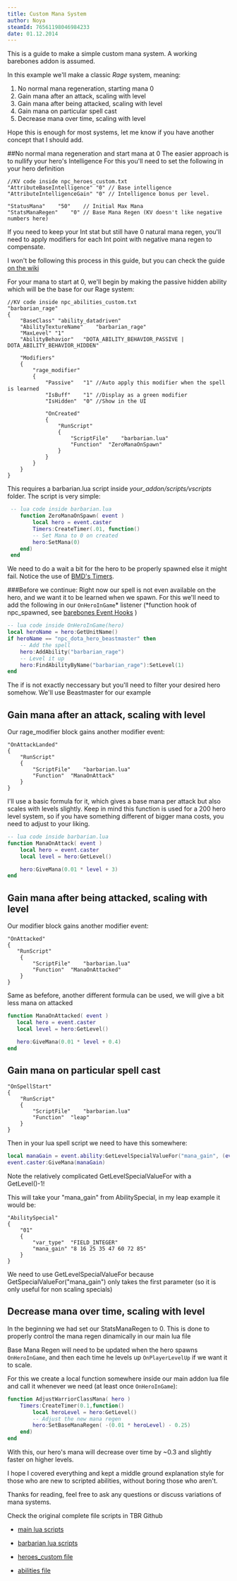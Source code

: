 ```yaml
---
title: Custom Mana System
author: Noya
steamId: 76561198046984233
date: 01.12.2014
---
```


This is a guide to make a simple custom mana system. A working barebones addon is assumed. 

In this example we'll make a classic *Rage* system, meaning:
1. No normal mana regeneration, starting mana 0
2. Gain mana after an attack, scaling with level 
3. Gain mana after being attacked, scaling with level
4. Gain mana on particular spell cast
5. Decrease mana over time, scaling with level

Hope this is enough for most systems, let me know if you have another concept that I should add.


##No normal mana regeneration and start mana at 0
 The easier approach is to nullify your hero's Intelligence
 For this you'll need to set the following in your hero definition


~~~
//KV code inside npc_heroes_custom.txt
"AttributeBaseIntelligence" "0" // Base intelligence
"AttributeIntelligenceGain" "0" // Intelligence bonus per level.
   
"StatusMana"	"50"    // Initial Max Mana
"StatsManaRegen"	"0"	// Base Mana Regen (KV doesn't like negative numbers here) 
~~~

If you need to keep your Int stat but still have 0 natural mana regen, you'll need to apply modifiers for each Int point with negative mana regen to compensate. 

I won't be following this process in this guide, but you can check the guide [on the wiki](https://developer.valvesoftware.com/wiki/Dota_2_Workshop_Tools/Scripting/Using_Bitfields_To_Adjust_Stat_Value_Bonuses)

For your mana to start at 0, we'll begin by making the passive hidden ability which will be the base for our Rage system:


~~~
//KV code inside npc_abilities_custom.txt
"barbarian_rage" 
{
    "BaseClass" "ability_datadriven"
    "AbilityTextureName"	"barbarian_rage"
    "MaxLevel" "1"
    "AbilityBehavior"	"DOTA_ABILITY_BEHAVIOR_PASSIVE | DOTA_ABILITY_BEHAVIOR_HIDDEN"

    "Modifiers"
    { 
        "rage_modifier"
        {
            "Passive"	"1"	//Auto apply this modifier when the spell is learned
            "IsBuff"	"1"	//Display as a green modifier
            "IsHidden"	"0"	//Show in the UI

            "OnCreated"
            {
                "RunScript"
                {
                    "ScriptFile"	"barbarian.lua"
                    "Function"	"ZeroManaOnSpawn"
                }
            }
        }
    }
}
~~~


This requires a barbarian.lua script inside *your_addon/scripts/vscripts* folder.
The script is very simple:

~~~lua
 -- lua code inside barbarian.lua
    function ZeroManaOnSpawn( event ) 
        local hero = event.caster
        Timers:CreateTimer(.01, function()
        -- Set Mana to 0 on created
        hero:SetMana(0)
    end)
 end
~~~

We need to do a wait a bit for the hero to be properly spawned else it might fail. Notice the use of [BMD's Timers](https://github.com/bmddota/barebones/blob/source2/game/dota_addons/barebones/scripts/vscripts/timers.lua).

###Before we continue:
Right now our spell is not even available on the hero, and we want it to be learned when we spawn.
 For this we'll need to add the following in our `OnHeroInGame`* listener (*function hook of npc_spawned, see [barebones Event Hooks](https://github.com/bmddota/barebones/blob/source2/game/dota_addons/barebones/scripts/vscripts/barebones.lua#L443) )


~~~lua
-- lua code inside OnHeroInGame(hero)
local heroName = hero:GetUnitName()
if heroName == "npc_dota_hero_beastmaster" then
    -- Add the spell
    hero:AddAbility("barbarian_rage")
    -- Level it up
    hero:FindAbilityByName("barbarian_rage"):SetLevel(1)
end
~~~

The if is not exactly neccessary but you'll need to filter your desired hero somehow. We'll use Beastmaster for our example


## Gain mana after an attack, scaling with level 

Our rage_modifier block gains another modifier event:

~~~
"OnAttackLanded"
{
    "RunScript"
    {
        "ScriptFile"	"barbarian.lua"
        "Function"	"ManaOnAttack"
    }
} 
~~~

I'll use a basic formula for it, which gives a base mana per attack but also scales with levels slightly.
Keep in mind this function is used for a 200 hero level system, so if you have something different of bigger mana costs, you need to adjust to your liking.

~~~lua
-- lua code inside barbarian.lua
function ManaOnAttack( event )
    local hero = event.caster
    local level = hero:GetLevel()

    hero:GiveMana(0.01 * level + 3)
end
~~~


## Gain mana after being attacked, scaling with level

Our modifier block gains another modifier event:
~~~
"OnAttacked"
{
   "RunScript"
    {
        "ScriptFile"	"barbarian.lua"
        "Function"	"ManaOnAttacked"
    }
}
~~~

Same as befefore, another different formula can be used, we will give a bit less mana on attacked

~~~lua
function ManaOnAttacked( event )
   local hero = event.caster
   local level = hero:GetLevel()

   hero:GiveMana(0.01 * level + 0.4)
end
~~~


## Gain mana on particular spell cast

~~~
"OnSpellStart" 
{
    "RunScript"
    { 
        "ScriptFile"	"barbarian.lua"
        "Function"	"leap"
    }
}
~~~

Then in your lua spell script we need to have this somewhere:

~~~lua
local manaGain = event.ability:GetLevelSpecialValueFor("mana_gain", (event.ability:GetLevel()-1))
event.caster:GiveMana(manaGain)
~~~

Note the relatively complicated GetLevelSpecialValueFor with a GetLevel()-1! 

This will take your "mana_gain" from AbilitySpecial, in my leap example it would be:

~~~
"AbilitySpecial"
{
    "01"
    {
        "var_type"	"FIELD_INTEGER"
        "mana_gain"	"8 16 25 35 47 60 72 85"
    }
}
~~~

We need to use GetLevelSpecialValueFor because GetSpecialValueFor("mana_gain") only takes the first parameter (so it is only useful for non scaling specials)


## Decrease mana over time, scaling with level

In the beginning we had set our StatsManaRegen to 0. This is done to properly control the mana regen dinamically in our main lua file

Base Mana Regen will need to be updated when the hero spawns `OnHeroInGame`, and then each time he levels up `OnPlayerLevelUp` if we want it to scale.

For this we create a local function somewhere inside our main addon lua file and call it whenever we need (at least once `OnHeroInGame`):

~~~lua
function AdjustWarriorClassMana( hero ) 
    Timers:CreateTimer(0.1,function() 
        local heroLevel = hero:GetLevel()
        -- Adjust the new mana regen
        hero:SetBaseManaRegen( -(0.01 * heroLevel) - 0.25)
    end)
end

~~~

With this, our hero's mana will decrease over time by ~0.3 and slightly faster on higher levels.


I hope I covered everything and kept a middle ground explanation style for those who are new to scripted abilities, without boring those who aren't.

Thanks for reading, feel free to ask any questions or discuss variations of mana systems.

Check the original complete file scripts in TBR Github

* [main lua scripts](https://github.com/Aleteh/TBR3/blob/master/scripts/vscripts/tbr.lua)

* [barbarian lua scripts](https://github.com/Aleteh/TBR3/blob/master/scripts/vscripts/abilities/barbarian.lua)

* [heroes_custom file](https://github.com/Aleteh/TBR3/blob/master/scripts/npc/npc_heroes_custom.txt)

* [abilities file](https://github.com/Aleteh/TBR3/blob/master/scripts/npc/npc_abilities_custom.txt)

